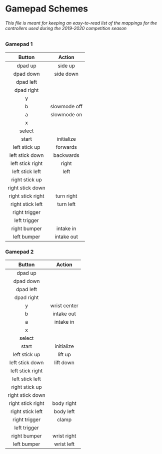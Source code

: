 # Gamepad Schemes
###### This file is meant for keeping an easy-to-read list of the mappings for the controllers used during the 2019-2020 competition season

### Gamepad 1

|Button|Action|
|:-------------:|:-------------:|
|dpad up|side up|
|dpad down|side down|
|dpad left||
|dpad right||
|y||
|b|slowmode off|
|a|slowmode on|
|x||
|select||
|start|initialize|
|left stick up|forwards|
|left stick down|backwards|
|left stick right|right|
|left stick left|left|
|right stick up||
|right stick down||
|right stick right|turn right|
|right stick left|turn left|
|right trigger||
|left trigger||
|right bumper|intake in|
|left bumper|intake out|


### Gamepad 2

|Button|Action|
|:-------------:|:-------------:|
|dpad up||
|dpad down||
|dpad left||
|dpad right||
|y|wrist center|
|b|intake out|
|a|intake in|
|x||
|select||
|start|initialize|
|left stick up|lift up|
|left stick down|lift down|
|left stick right||
|left stick left||
|right stick up||
|right stick down||
|right stick right|body right|
|right stick left|body left|
|right trigger|clamp|
|left trigger||
|right bumper|wrist right|
|left bumper|wrist left|

